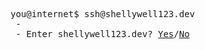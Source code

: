 <pre>
you@internet$ ssh@shellywell123.dev
 -
 - Enter shellywell123.dev? <a href="https://shellywell123.dev/tree/index.html">Yes</a>/<a href="https://www.youtube.com/watch?v=dQw4w9WgXcQ&ab_channel=RickAstley">No</a>
</pre>
